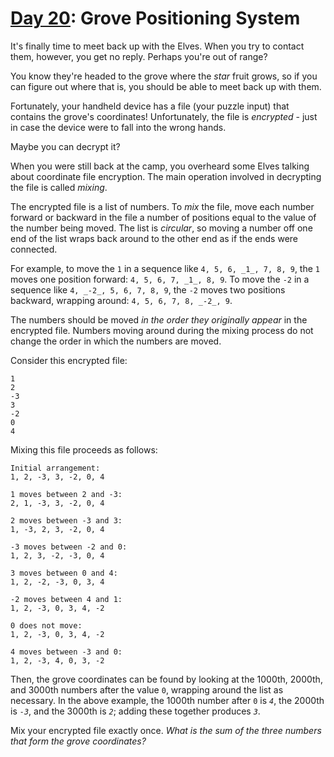 # [Day 20](https://adventofcode.com/2022/day/20): Grove Positioning System

It's finally time to meet back up with the Elves. When you try to contact them,
however, you get no reply. Perhaps you're out of range?

You know they're headed to the grove where the _star_ fruit grows, so if you can
figure out where that is, you should be able to meet back up with them.

Fortunately, your handheld device has a file (your puzzle input) that contains
the grove's coordinates! Unfortunately, the file is _encrypted_ \- just in case
the device were to fall into the wrong hands.

Maybe you can decrypt it?

When you were still back at the camp, you overheard some Elves talking about
coordinate file encryption. The main operation involved in decrypting the file
is called _mixing_.

The encrypted file is a list of numbers. To _mix_ the file, move each number
forward or backward in the file a number of positions equal to the value of the
number being moved. The list is _circular_, so moving a number off one end of
the list wraps back around to the other end as if the ends were connected.

For example, to move the `1` in a sequence like `4, 5, 6, _1_, 7, 8, 9`, the `1`
moves one position forward: `4, 5, 6, 7, _1_, 8, 9`. To move the `-2` in a
sequence like `4, _-2_, 5, 6, 7, 8, 9`, the `-2` moves two positions backward,
wrapping around: `4, 5, 6, 7, 8, _-2_, 9`.

The numbers should be moved _in the order they originally appear_ in the
encrypted file. Numbers moving around during the mixing process do not change
the order in which the numbers are moved.

Consider this encrypted file:

    1
    2
    -3
    3
    -2
    0
    4

Mixing this file proceeds as follows:

    Initial arrangement:
    1, 2, -3, 3, -2, 0, 4

    1 moves between 2 and -3:
    2, 1, -3, 3, -2, 0, 4

    2 moves between -3 and 3:
    1, -3, 2, 3, -2, 0, 4

    -3 moves between -2 and 0:
    1, 2, 3, -2, -3, 0, 4

    3 moves between 0 and 4:
    1, 2, -2, -3, 0, 3, 4

    -2 moves between 4 and 1:
    1, 2, -3, 0, 3, 4, -2

    0 does not move:
    1, 2, -3, 0, 3, 4, -2

    4 moves between -3 and 0:
    1, 2, -3, 4, 0, 3, -2

Then, the grove coordinates can be found by looking at the 1000th, 2000th, and
3000th numbers after the value `0`, wrapping around the list as necessary. In
the above example, the 1000th number after `0` is _`4`_, the 2000th is _`-3`_,
and the 3000th is _`2`_; adding these together produces _`3`_.

Mix your encrypted file exactly once. _What is the sum of the three numbers that
form the grove coordinates?_
